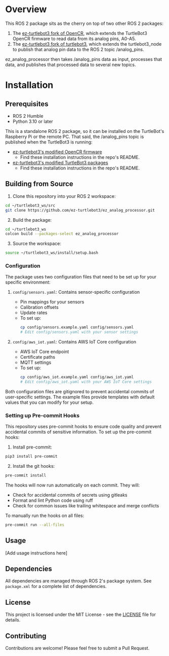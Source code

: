 # Overview

This ROS 2 package sits as the cherry on top of two other ROS 2 packages:
1. The [ez-turtlebot3 fork of OpenCR](https://github.com/ez-turtlebot3/OpenCR), which extends the TurtleBot3 OpenCR firmware to read data from its analog pins, A0-A5.
2. The [ez-turtlebot3 fork of turtlebot3](https://github.com/ez-turtlebot3/turtlebot3), which extends the turtlebot3_node to publish that analog pin data to the ROS 2 topic /analog_pins.

ez_analog_processor then takes /analog_pins data as input, processes that data, and publishes that processed data to several new topics.

# Installation

## Prerequisites

- ROS 2 Humble
- Python 3.10 or later

This is a standalone ROS 2 package, so it can be installed on the TurtleBot's Raspberry Pi or the remote PC. That said, the /analog_pins topic is published when the TurtleBot3 is running:
- [ez-turtlebot3's modified OpenCR firmware](https://github.com/ez-turtlebot3/OpenCR)
    - Find these installation instructions in the repo's README.
- [ez-turtlebot3's modified TurtleBot3 packages](https://github.com/ez-turtlebot3/turtlebot3)
    - Find these installation instructions in the repo's README.

## Building from Source

1. Clone this repository into your ROS 2 workspace:
```bash
cd ~/turtlebot3_ws/src
git clone https://github.com/ez-turtlebot3/ez_analog_processor.git
```

2. Build the package:
```bash
cd ~/turtlebot3_ws
colcon build --packages-select ez_analog_processor
```

3. Source the workspace:
```bash
source ~/turtlebot3_ws/install/setup.bash
```

### Configuration

The package uses two configuration files that need to be set up for your specific environment:

1. `config/sensors.yaml`: Contains sensor-specific configuration
   - Pin mappings for your sensors
   - Calibration offsets
   - Update rates
   - To set up:
     ```bash
     cp config/sensors.example.yaml config/sensors.yaml
     # Edit config/sensors.yaml with your sensor settings
     ```

2. `config/aws_iot.yaml`: Contains AWS IoT Core configuration
   - AWS IoT Core endpoint
   - Certificate paths
   - MQTT settings
   - To set up:
     ```bash
     cp config/aws_iot.example.yaml config/aws_iot.yaml
     # Edit config/aws_iot.yaml with your AWS IoT Core settings
     ```

Both configuration files are gitignored to prevent accidental commits of user-specific settings. The example files provide templates with default values that you can modify for your setup.

### Setting up Pre-commit Hooks

This repository uses pre-commit hooks to ensure code quality and prevent accidental commits of sensitive information. To set up the pre-commit hooks:

1. Install pre-commit:
```bash
pip3 install pre-commit
```

2. Install the git hooks:
```bash
pre-commit install
```

The hooks will now run automatically on each commit. They will:
- Check for accidental commits of secrets using gitleaks
- Format and lint Python code using ruff
- Check for common issues like trailing whitespace and merge conflicts

To manually run the hooks on all files:
```bash
pre-commit run --all-files
```

## Usage

[Add usage instructions here]

## Dependencies

All dependencies are managed through ROS 2's package system. See `package.xml` for a complete list of dependencies.

## License

This project is licensed under the MIT License - see the [LICENSE](LICENSE) file for details.

## Contributing

Contributions are welcome! Please feel free to submit a Pull Request.
